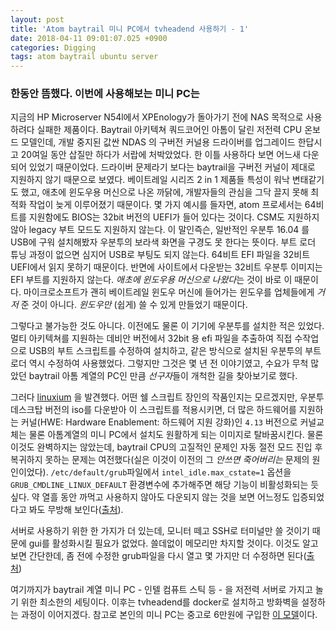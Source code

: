 ```yaml
---
layout: post
title: 'Atom baytrail 미니 PC에서 tvheadend 사용하기 - 1'
date: 2018-04-11 09:01:07.025 +0900
categories: Digging
tags: atom baytrail ubuntu server
---
```


### 한동안 뜸했다. 이번에 사용해보는 미니 PC는

지금의 HP Microserver N54l에서 XPEnology가 돌아가기 전에 NAS 목적으로 사용하려다 실패한 제품이다. Baytrail 아키텍쳐 쿼드코어인 아톰이 달린 저전력 CPU 온보드 모델인데, 개발 중지된 값싼 NDAS 의 구버전 커널용 드라이버를 업그레이드 한답시고 20여일 동안 삽질만 하다가 서랍에 처박았었다. 한 이틀 사용하다 보면 어느새 다운되어 있었기 때문이었다. 드라이버 문제라기 보다는 baytrail을 구버전 커널이 제대로 지원하지 않기 때문으로 보였다. 베이트레일 시리즈 2 in 1 제품들 특성이 워낙 변태같기도 했고, 애초에 윈도우용 머신으로 나온 까닭에, 개발자들의 관심을 그닥 끌지 못해 최적화 작업이 늦게 이루어졌기 때문이다. 몇 가지 예시를 들자면, atom 프로세서는 64비트를 지원함에도 BIOS는 32bit 버전의 UEFI가 들어 있다는 것이다. CSM도 지원하지 않아 legacy 부트 모드도 지원하지 않는다. 이 말인즉슨, 일반적인 우분투 16.04 를 USB에 구워 설치해봤자 우분투의 보라색 화면을 구경도 못 한다는 뜻이다. 부트 로더 튜닝 과정이 없으면 심지어 USB로 부팅도 되지 않는다. 64비트 EFI 파일을 32비트 UEFI에서 읽지 못하기 때문이다. 반면에 사이트에서 다운받는 32비트 우분투 이미지는 EFI 부트를 지원하지 않는다. *애초에 윈도우용 머신으로 나왔다*는 것이 바로 이 때문이다. 마이크로소프트가 괜히 베이트레일 윈도우 머신에 들어가는 윈도우를 업체들에게 _거저_ 준 것이 아니다. _윈도우만_ (쉽게) 쓸 수 있게 만들었기 때문이다.

그렇다고 불가능한 것도 아니다. 이전에도 물론 이 기기에 우분투를 설치한 적은 있었다. 멀티 아키텍쳐를 지원하는 데비안 버전에서 32bit 용 efi 파일을 추출하여 직접 수작업으로 USB의 부트 스크립트를 수정하여 설치하고, 같은 방식으로 설치된 우분투의 부트로더 역시 수정하여 사용했었다. 그렇지만 그것은 몇 년 전 이야기였고, 수요가 무척 많았던 baytrail 아톰 계열의 PC인 만큼 *선구자*들이 개척한 길을 찾아보기로 했다.

그러다 [linuxium](http://www.linuxium.com.au/) 을 발견했다. 어떤 쉘 스크립트 장인의 작품인지는 모르겠지만, 우분투 데스크탑 버전의 iso를 다운받아 이 스크립트를 적용시키면, 더 많은 하드웨어를 지원하는 커널(HWE: Hardware Enablement: 하드웨어 지원 강화)인 `4.13` 버전으로 커널교체는 물론 아톰계열의 미니 PC에서 설치도 원활하게 되는 이미지로 탈바꿈시킨다. 물론 이것도 완벽하지는 않았는데, baytrail CPU의 고질적인 문제인 자동 절전 모드 진입 후 복귀하지 못하는 문제는 여전했다(실은 이것이 이전의 그 _안쓰면 죽어버리는_ 문제의 원인이었다). `/etc/default/grub`파일에서 `intel_idle.max_cstate=1` 옵션을 `GRUB_CMDLINE_LINUX_DEFAULT` 환경변수에 추가해주면 해당 기능이 비활성화되는 듯 싶다. 약 열흘 동안 까먹고 사용하지 않아도 다운되지 않는 것을 보면 어느정도 입증되었다고 봐도 무방해 보인다([출처](https://askubuntu.com/questions/803640/system-freezes-completely-with-intel-bay-trail)).

서버로 사용하기 위한 한 가지가 더 있는데, 모니터 떼고 SSH로 터미널만 쓸 것이기 때문에 gui를 활성화시킬 필요가 없었다. 쓸데없이 메모리만 차지할 것이다. 이것도 알고 보면 간단한데, 좀 전에 수정한 grub파일을 다시 열고 몇 가지만 더 수정하면 된다([출처](https://askubuntu.com/questions/16371/how-do-i-disable-x-at-boot-time-so-that-the-system-boots-in-text-mode))

여기까지가 baytrail 계열 미니 PC - 인텔 컴퓨트 스틱 등 - 을 저전력 서버로 가지고 놀기 위한 최소한의 세팅이다. 이후는 tvheadend를 docker로 설치하고 방화벽을 설정하는 과정이 이어지겠다. 참고로 본인의 미니 PC는 중고로 6만원에 구입한 [이 모델](https://www.aliexpress.com/item/2015-Newest-Vmsart-X1-windows-8-1-OS-Intel-Quad-Core-1-5Ghz-CPU-Mini-PC/32257704643.html)이다.
